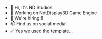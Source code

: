 - 👋 Hi, It's ND Studios
- 👀 Working on NotDisplay3D Game Engine
- 💞️ We're hiring!!!
- 📫 Find us on social media!
- ✅ Yes we used the template...

<!---
NDStudiosDevelopers/NDStudiosDevelopers is a ✨ special ✨ repository because its `README.md` (this file) appears on your GitHub profile.
You can click the Preview link to take a look at your changes.
--->
